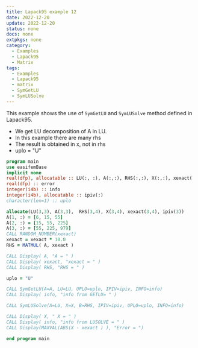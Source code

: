```yaml
---
title: Lapack95 example 12
date: 2022-12-20
update: 2022-12-20
status: none
docs: none
extpkgs: none
category:
  - Examples
  - Lapack95
  - Matrix
tags:
  - Examples
  - Lapack95
  - matrix
  - SymGetLU
  - SymLUSolve
---
```


This example shows the use of `SymGetLU`  and `SymLUSolve` method defined in Lapack95.

- We get LU decomposition of A in LU.
- In this example there are many rhs
- The result is obtained in x, not in rhs
- uplo = "U"

```fortran
program main
use easifemBase
implicit none
real(dfp), allocatable :: LU(:, :), A(:,:), RHS(:,:), X(:,:), xexact( :,: )
real(dfp) :: error
integer(i4b) :: info
integer(i4b), allocatable :: ipiv(:)
character(len=1) :: uplo

allocate(LU(3,3), A(3,3),  RHS(3,4), X(3,4), xexact(3,4), ipiv(3))
A(1, :) = [6, 15, 55]
A(2, :) = [15, 55, 225]
A(3, :) = [55, 225, 979]
CALL RANDOM_NUMBER(xexact)
xexact = xexact * 10.0
RHS = MATMUL( A, xexact )

CALL Display( A, "A = " )
CALL Display( xexact, "xexact = " )
CALL Display( RHS, "RHS = " )

uplo = "U"

CALL SymGetLU(A=A, LU=LU, UPLO=uplo, IPIV=ipiv, INFO=info)
CALL Display( info, "info from GETLU= " )

CALL SymLUSolve(A=LU, X=X, B=RHS, IPIV=ipiv, UPLO=uplo, INFO=info)

CALL Display( X, " X = " )
CALL Display( info, "info from LUSOLVE = " )
CALL Display(MAXVAL(ABS(X - xexact ) ), "Error = ")

end program main
```
